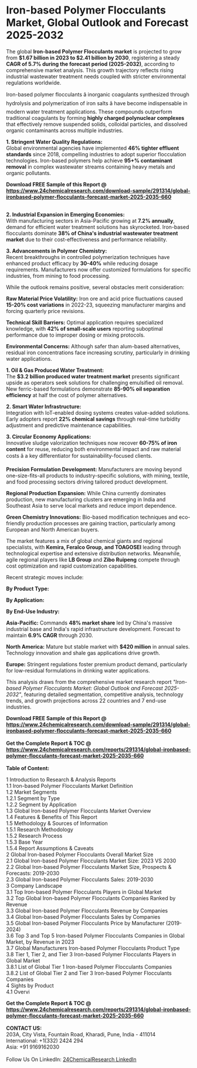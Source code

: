 <h1>Iron-based Polymer Flocculants Market, Global Outlook and Forecast 2025-2032</h1><p>The global <strong>Iron-based Polymer Flocculants market</strong> is projected to grow from <strong>$1.67 billion in 2023 to $2.41 billion by 2030</strong>, registering a steady <strong>CAGR of 5.7% during the forecast period (2025-2032)</strong>, according to comprehensive market analysis. This growth trajectory reflects rising industrial wastewater treatment needs coupled with stricter environmental regulations worldwide.</p><p>Iron-based polymer flocculants â inorganic coagulants synthesized through hydrolysis and polymerization of iron salts â have become indispensable in modern water treatment applications. These compounds outperform traditional coagulants by forming <strong>highly charged polynuclear complexes</strong> that effectively remove suspended solids, colloidal particles, and dissolved organic contaminants across multiple industries.</p><p><strong>1. Stringent Water Quality Regulations:</strong><br>
Global environmental agencies have implemented <strong>46% tighter effluent standards</strong> since 2018, compelling industries to adopt superior flocculation technologies. Iron-based polymers help achieve <strong>95+% contaminant removal</strong> in complex wastewater streams containing heavy metals and organic pollutants.</p><div><b>Download FREE Sample of this Report @ 
            <a href="https://www.24chemicalresearch.com/download-sample/291314/global-ironbased-polymer-flocculants-forecast-market-2025-2035-660">
            https://www.24chemicalresearch.com/download-sample/291314/global-ironbased-polymer-flocculants-forecast-market-2025-2035-660</a></b></div><br><p><strong>2. Industrial Expansion in Emerging Economies:</strong><br>
With manufacturing sectors in Asia-Pacific growing at <strong>7.2% annually</strong>, demand for efficient water treatment solutions has skyrocketed. Iron-based flocculants dominate <strong>38% of China's industrial wastewater treatment market</strong> due to their cost-effectiveness and performance reliability.</p><p><strong>3. Advancements in Polymer Chemistry:</strong><br>
Recent breakthroughs in controlled polymerization techniques have enhanced product efficacy by <strong>30-40%</strong> while reducing dosage requirements. Manufacturers now offer customized formulations for specific industries, from mining to food processing.</p><p>While the outlook remains positive, several obstacles merit consideration:</p><p><strong>Raw Material Price Volatility:</strong> Iron ore and acid price fluctuations caused <strong>15-20% cost variations</strong> in 2022-23, squeezing manufacturer margins and forcing quarterly price revisions.</p><p><strong>Technical Skill Barriers:</strong> Optimal application requires specialized knowledge, with <strong>42% of small-scale users</strong> reporting suboptimal performance due to improper dosing or mixing protocols.</p><p><strong>Environmental Concerns:</strong> Although safer than alum-based alternatives, residual iron concentrations face increasing scrutiny, particularly in drinking water applications.</p><p><strong>1. Oil &amp; Gas Produced Water Treatment:</strong><br>
The <strong>$3.2 billion produced water treatment market</strong> presents significant upside as operators seek solutions for challenging emulsified oil removal. New ferric-based formulations demonstrate <strong>85-90% oil separation efficiency</strong> at half the cost of polymer alternatives.</p><p><strong>2. Smart Water Infrastructure:</strong><br>
Integration with IoT-enabled dosing systems creates value-added solutions. Early adopters report <strong>22% chemical savings</strong> through real-time turbidity adjustment and predictive maintenance capabilities.</p><p><strong>3. Circular Economy Applications:</strong><br>
Innovative sludge valorization techniques now recover <strong>60-75% of iron content</strong> for reuse, reducing both environmental impact and raw material costs â a key differentiator for sustainability-focused clients.</p><p><strong>Precision Formulation Development:</strong> Manufacturers are moving beyond one-size-fits-all products to industry-specific solutions, with mining, textile, and food processing sectors driving tailored product development.</p><p><strong>Regional Production Expansion:</strong> While China currently dominates production, new manufacturing clusters are emerging in India and Southeast Asia to serve local markets and reduce import dependence.</p><p><strong>Green Chemistry Innovations:</strong> Bio-based modification techniques and eco-friendly production processes are gaining traction, particularly among European and North American buyers.</p><p>The market features a mix of global chemical giants and regional specialists, with <strong>Kemira, Feralco Group, and TOAGOSEI</strong> leading through technological expertise and extensive distribution networks. Meanwhile, agile regional players like <strong>LB Group</strong> and <strong>Zibo Ruipeng</strong> compete through cost optimization and rapid customization capabilities.</p><p>Recent strategic moves include:</p><p><strong>By Product Type:</strong></p><p><strong>By Application:</strong></p><p><strong>By End-Use Industry:</strong></p><p><strong>Asia-Pacific:</strong> Commands <strong>48% market share</strong> led by China's massive industrial base and India's rapid infrastructure development. Forecast to maintain <strong>6.9% CAGR</strong> through 2030.</p><p><strong>North America:</strong> Mature but stable market with <strong>$420 million</strong> in annual sales. Technology innovation and shale gas applications drive growth.</p><p><strong>Europe:</strong> Stringent regulations foster premium product demand, particularly for low-residual formulations in drinking water applications.</p><p>This analysis draws from the comprehensive market research report <em>"Iron-based Polymer Flocculants Market: Global Outlook and Forecast 2025-2032"</em>, featuring detailed segmentation, competitive analysis, technology trends, and growth projections across 22 countries and 7 end-use industries.</p><div><b>Download FREE Sample of this Report @ 
            <a href="https://www.24chemicalresearch.com/download-sample/291314/global-ironbased-polymer-flocculants-forecast-market-2025-2035-660">
            https://www.24chemicalresearch.com/download-sample/291314/global-ironbased-polymer-flocculants-forecast-market-2025-2035-660</a></b></div><br><div><b>Get the Complete Report & TOC @ 
            <a href="https://www.24chemicalresearch.com/reports/291314/global-ironbased-polymer-flocculants-forecast-market-2025-2035-660">
            https://www.24chemicalresearch.com/reports/291314/global-ironbased-polymer-flocculants-forecast-market-2025-2035-660</a></b></div><br>
            <b>Table of Content:</b><p>1 Introduction to Research & Analysis Reports<br />
 1.1 Iron-based Polymer Flocculants Market Definition<br />
 1.2 Market Segments<br />
 1.2.1 Segment by Type<br />
 1.2.2 Segment by Application<br />
 1.3 Global Iron-based Polymer Flocculants Market Overview<br />
 1.4 Features & Benefits of This Report<br />
 1.5 Methodology & Sources of Information<br />
 1.5.1 Research Methodology<br />
 1.5.2 Research Process<br />
 1.5.3 Base Year<br />
 1.5.4 Report Assumptions & Caveats<br />
2 Global Iron-based Polymer Flocculants Overall Market Size<br />
 2.1 Global Iron-based Polymer Flocculants Market Size: 2023 VS 2030<br />
 2.2 Global Iron-based Polymer Flocculants Market Size, Prospects & Forecasts: 2019-2030<br />
 2.3 Global Iron-based Polymer Flocculants Sales: 2019-2030<br />
3 Company Landscape<br />
 3.1 Top Iron-based Polymer Flocculants Players in Global Market<br />
 3.2 Top Global Iron-based Polymer Flocculants Companies Ranked by Revenue<br />
 3.3 Global Iron-based Polymer Flocculants Revenue by Companies<br />
 3.4 Global Iron-based Polymer Flocculants Sales by Companies<br />
 3.5 Global Iron-based Polymer Flocculants Price by Manufacturer (2019-2024)<br />
 3.6 Top 3 and Top 5 Iron-based Polymer Flocculants Companies in Global Market, by Revenue in 2023<br />
 3.7 Global Manufacturers Iron-based Polymer Flocculants Product Type<br />
 3.8 Tier 1, Tier 2, and Tier 3 Iron-based Polymer Flocculants Players in Global Market<br />
 3.8.1 List of Global Tier 1 Iron-based Polymer Flocculants Companies<br />
 3.8.2 List of Global Tier 2 and Tier 3 Iron-based Polymer Flocculants Companies<br />
4 Sights by Product<br />
 4.1 Overvi</p><div><b>Get the Complete Report & TOC @ 
            <a href="https://www.24chemicalresearch.com/reports/291314/global-ironbased-polymer-flocculants-forecast-market-2025-2035-660">
            https://www.24chemicalresearch.com/reports/291314/global-ironbased-polymer-flocculants-forecast-market-2025-2035-660</a></b></div><br><b>CONTACT US:</b><br>
            203A, City Vista, Fountain Road, Kharadi, Pune, India - 411014<br>
            International: +1(332) 2424 294<br>
            Asia: +91 9169162030 <br><br>
            Follow Us On LinkedIn: <a href="https://www.linkedin.com/company/24chemicalresearch/">24ChemicalResearch LinkedIn</a>
